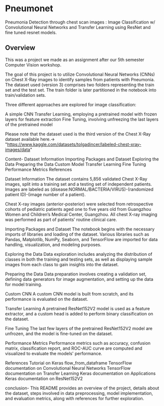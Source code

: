 # Pneumonet

Pneumonia Detection through chest scan images : Image Classification w/ Convolutional Neural Networks and Transfer Learning using ResNet and fine tuned resnet models.

## Overview
This was a project we made as an assignment after our 5th semester Computer Vision workshop.

The goal of this project is to utilize Convolutional Neural Networks (CNNs) on Chest X-Ray images to identify samples from patients with Pneumonia. The dataset used (version 3) comprises two folders representing the train set and the test set. The train folder is later partitioned in the notebook into train/validation sets.

Three different approaches are explored for image classification:

A simple CNN
Transfer Learning, employing a pretrained model with frozen layers for feature extraction
Fine Tuning, involving unfreezing the last layers of the pretrained model

Please note that the dataset used is the third version of the Chest X-Ray dataset available here.-> "https://www.kaggle.com/datasets/tolgadincer/labeled-chest-xray-images/data"

Content-
Dataset Information
Importing Packages and Dataset
Exploring the Data
Preparing the Data
Custom Model
Transfer Learning
Fine Tuning
Performance Metrics
References

Dataset Information
The dataset contains 5,856 validated Chest X-Ray images, split into a training set and a testing set of independent patients. Images are labeled as (disease:NORMAL/BACTERIA/VIRUS)-(randomized patient ID)-(image number of a patient).

Chest X-ray images (anterior-posterior) were selected from retrospective cohorts of pediatric patients aged one to five years old from Guangzhou Women and Children’s Medical Center, Guangzhou. All chest X-ray imaging was performed as part of patients’ routine clinical care.

Importing Packages and Dataset
The notebook begins with the necessary imports of libraries and loading of the dataset. Various libraries such as Pandas, Matplotlib, NumPy, Seaborn, and TensorFlow are imported for data handling, visualization, and modeling purposes.

Exploring the Data
Data exploration includes analyzing the distribution of classes in both the training and testing sets, as well as displaying sample images from each class to gain insights into the dataset.

Preparing the Data
Data preparation involves creating a validation set, defining data generators for image augmentation, and setting up the data for model training.

Custom CNN
A custom CNN model is built from scratch, and its performance is evaluated on the dataset.

Transfer Learning
A pretrained ResNet152V2 model is used as a feature extractor, and a custom head is added to perform binary classification on the dataset.

Fine Tuning
The last few layers of the pretrained ResNet152V2 model are unfrozen, and the model is fine-tuned on the dataset.

Performance Metrics
Performance metrics such as accuracy, confusion matrix, classification report, and ROC-AUC curve are computed and visualized to evaluate the models' performance.

References
Tutorial on Keras flow_from_dataframe
TensorFlow documentation on Convolutional Neural Networks
TensorFlow documentation on Transfer Learning
Keras documentation on Applications
Keras documentation on ResNet152V2

conclusion-
This README provides an overview of the project, details about the dataset, steps involved in data preprocessing, model implementation, and evaluation metrics, along with references for further exploration.
